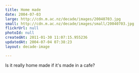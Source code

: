 ```yaml
---
title: Home made
date: 2004-07-03
large: http://cdn.m.ac.nz/decade/images/20040703.jpg
small: http://cdn.m.ac.nz/decade/images/small/20040703.jpg
flickrUrl: null
photoId: null
createdAt: 2011-01-30 11:07:15.955236
updatedAt: 2004-07-04 07:38:23
layout: decade-image

---
```

Is it really home made if it's made in a cafe?
